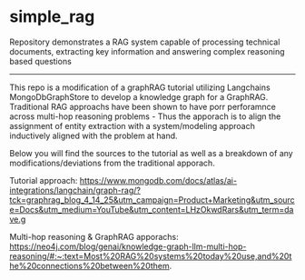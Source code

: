 # simple_rag
Repository demonstrates a RAG system capable of processing technical documents, extracting key information and answering complex reasoning based questions 


---------------------------------------------------------------------------------------------------------------------------------------------------------------

This repo is a modification of a graphRAG tutorial utilizing Langchains MongoDbGraphStore to develop a knowledge graph for a GraphRAG.
Traditional RAG approachs have been shown to have porr perforamnce across multi-hop reasoning problems - Thus the apporach is to align the assignment
of entity extraction with a system/modeling approach inductively aligned with the problem at hand.


Below you will find the sources to the tutorial as well as a breakdown of any modifications/deviations from the traditional apporach.


Tutorial approach: https://www.mongodb.com/docs/atlas/ai-integrations/langchain/graph-rag/?tck=graphrag_blog_4_14_25&utm_campaign=Product+Marketing&utm_source=Docs&utm_medium=YouTube&utm_content=LHzOkwdRars&utm_term=dave.g

Multi-hop reasoning & GraphRAG apporachs: https://neo4j.com/blog/genai/knowledge-graph-llm-multi-hop-reasoning/#:~:text=Most%20RAG%20systems%20today%20use,and%20the%20connections%20between%20them.

